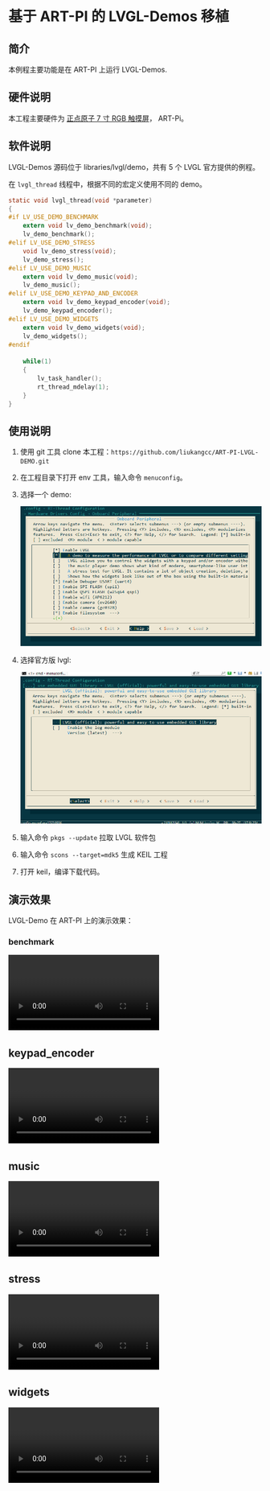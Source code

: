 # 基于 ART-PI 的 LVGL-Demos 移植

## 简介

本例程主要功能是在 ART-PI 上运行 LVGL-Demos.

## 硬件说明

本工程主要硬件为 [正点原子 7 寸 RGB 触摸屏](http://www.openedv.com/docs/modules/lcd/7-RGBLCD-1024600.html)， ART-Pi。

## 软件说明

LVGL-Demos 源码位于 libraries/lvgl/demo，共有 5 个 LVGL 官方提供的例程。

在 `lvgl_thread` 线程中，根据不同的宏定义使用不同的 demo。

```c
static void lvgl_thread(void *parameter)
{
#if LV_USE_DEMO_BENCHMARK
    extern void lv_demo_benchmark(void);
    lv_demo_benchmark();
#elif LV_USE_DEMO_STRESS
    void lv_demo_stress(void);
    lv_demo_stress();
#elif LV_USE_DEMO_MUSIC
    extern void lv_demo_music(void);
    lv_demo_music();
#elif LV_USE_DEMO_KEYPAD_AND_ENCODER
    extern void lv_demo_keypad_encoder(void);
    lv_demo_keypad_encoder();
#elif LV_USE_DEMO_WIDGETS
    extern void lv_demo_widgets(void);
    lv_demo_widgets();
#endif

    while(1)
    {
        lv_task_handler();
        rt_thread_mdelay(1);
    }
}
```

## 使用说明

1. 使用 git 工具 clone 本工程：`https://github.com/liukangcc/ART-PI-LVGL-DEMO.git`

2. 在工程目录下打开 env 工具，输入命令 `menuconfig`。

3. 选择一个 demo:

   ![](figures/1.png)

4. 选择官方版 lvgl:

   ![](figures/2.png)

5. 输入命令 `pkgs --update` 拉取 LVGL 软件包

6. 输入命令 `scons --target=mdk5` 生成 KEIL 工程

7. 打开 keil，编译下载代码。

## 演示效果

LVGL-Demo 在 ART-PI 上的演示效果：

### benchmark

<video src="figures/b96a6ad5826034fc2e7a617a7dad0688.mp4"></video>

## keypad_encoder

<video src="figures/f265e1aa2e13d2b524e1a30463ea5732.mp4"></video>

## music

<video src="figures/b91c9449cde943222e9ac67f9670d4c0.mp4"></video>

## stress

<video src="figures/6171c785a49ddab3b19a7299829f1bc6.mp4"></video>

## widgets

<video src="figures/389e9da2800e4f26e3dc2aff43cbb7c9.mp4"></video>

